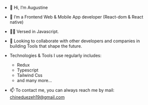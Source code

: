 - 👋 Hi, I’m Augustine
- 👀 I’m a Frontend Web & Mobile App developer (React-dom & React native)
- 👨‍💻 Versed in Javascript.
- 💞️ Looking to collaborate with other developers and companies in building Tools that shape the future.
- Technologies & Tools I use regularly includes:
  * Redux
  * Typescript
  * Tailwind Css
  * and many more...

- 📫 To contact me, you can always reach me by mail: chineduezeh19@gmail.com


<!---
Chinedu19/Chinedu19 is a ✨ special ✨ repository because its `README.md` (this file) appears on your GitHub profile.
You can click the Preview link to take a look at your changes.
--->
